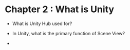 # Chapter 2 : What is Unity

- What is Unity Hub used for?

- In Unity, what is the primary function of Scene View?

-